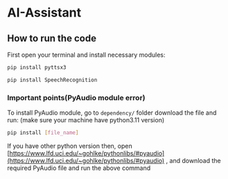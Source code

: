 # AI-Assistant

## How to run the code

First open your terminal and install necessary modules:

```bash
pip install pyttsx3

pip install SpeechRecognition
```

### Important points(PyAudio module error)

To install PyAudio module, go to `dependency/` folder download the file and run:
(make sure your machine have python3.11 version)

```bash
pip install [file_name]
```

If you have other python version then, open [https://www.lfd.uci.edu/~gohlke/pythonlibs/#pyaudio](https://www.lfd.uci.edu/~gohlke/pythonlibs/#pyaudio) , and download the required PyAudio file and run the above command
